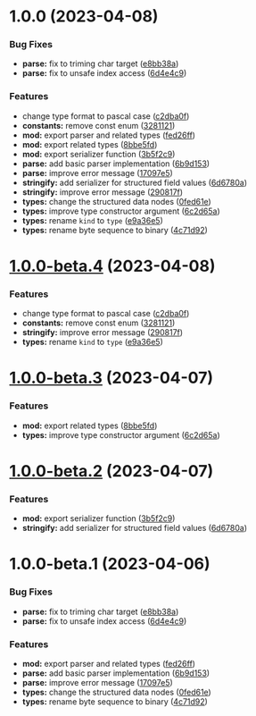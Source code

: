 # 1.0.0 (2023-04-08)


### Bug Fixes

* **parse:** fix to triming char target ([e8bb38a](https://github.com/httpland/sfv-parser/commit/e8bb38a91eacc71c43e9ee3c7262f15796898f34))
* **parse:** fix to unsafe index access ([6d4e4c9](https://github.com/httpland/sfv-parser/commit/6d4e4c9cb52486adf35425f3d710d2c026b39a9a))


### Features

* change type format to pascal case ([c2dba0f](https://github.com/httpland/sfv-parser/commit/c2dba0f2b534b0e21694017d40e34521fc6cad8d))
* **constants:** remove const enum ([3281121](https://github.com/httpland/sfv-parser/commit/3281121dd44bdc576a83d0072971e3b8c4288879))
* **mod:** export parser and related types ([fed26ff](https://github.com/httpland/sfv-parser/commit/fed26ffe27c6d578dd187631b471ff893d3f0ec6))
* **mod:** export related types ([8bbe5fd](https://github.com/httpland/sfv-parser/commit/8bbe5fd6d2cd76d5532117f9ffcd0fa13af1bf3b))
* **mod:** export serializer function ([3b5f2c9](https://github.com/httpland/sfv-parser/commit/3b5f2c9b4218fd5c873611fcdb7e3e3a3c084e6b))
* **parse:** add basic parser implementation ([6b9d153](https://github.com/httpland/sfv-parser/commit/6b9d153b885b48337da858f45cd7b763b6d5f5d6))
* **parse:** improve error message ([17097e5](https://github.com/httpland/sfv-parser/commit/17097e56a188d8d2e4d2399ff234c9be472b0a63))
* **stringify:** add serializer for structured field values ([6d6780a](https://github.com/httpland/sfv-parser/commit/6d6780a718f374f67baef9718c31dfc1eb93239f))
* **stringify:** improve error message ([290817f](https://github.com/httpland/sfv-parser/commit/290817f2cc15a2a0e7ac5a5cc0c3d5b610998c10))
* **types:** change the structured data nodes ([0fed61e](https://github.com/httpland/sfv-parser/commit/0fed61e0c49fded9d942707ef255a39892ee54d9))
* **types:** improve type constructor argument ([6c2d65a](https://github.com/httpland/sfv-parser/commit/6c2d65ac40908292f046b42339ac5a23306d84d3))
* **types:** rename `kind` to `type` ([e9a36e5](https://github.com/httpland/sfv-parser/commit/e9a36e5592d343a654d2fc62b93da67fc8ea20c0))
* **types:** rename byte sequence to binary ([4c71d92](https://github.com/httpland/sfv-parser/commit/4c71d92b38fc6d2f465638f7b3be843bea9ed692))

# [1.0.0-beta.4](https://github.com/httpland/sfv-parser/compare/1.0.0-beta.3...1.0.0-beta.4) (2023-04-08)


### Features

* change type format to pascal case ([c2dba0f](https://github.com/httpland/sfv-parser/commit/c2dba0f2b534b0e21694017d40e34521fc6cad8d))
* **constants:** remove const enum ([3281121](https://github.com/httpland/sfv-parser/commit/3281121dd44bdc576a83d0072971e3b8c4288879))
* **stringify:** improve error message ([290817f](https://github.com/httpland/sfv-parser/commit/290817f2cc15a2a0e7ac5a5cc0c3d5b610998c10))
* **types:** rename `kind` to `type` ([e9a36e5](https://github.com/httpland/sfv-parser/commit/e9a36e5592d343a654d2fc62b93da67fc8ea20c0))

# [1.0.0-beta.3](https://github.com/httpland/sfv-parser/compare/1.0.0-beta.2...1.0.0-beta.3) (2023-04-07)


### Features

* **mod:** export related types ([8bbe5fd](https://github.com/httpland/sfv-parser/commit/8bbe5fd6d2cd76d5532117f9ffcd0fa13af1bf3b))
* **types:** improve type constructor argument ([6c2d65a](https://github.com/httpland/sfv-parser/commit/6c2d65ac40908292f046b42339ac5a23306d84d3))

# [1.0.0-beta.2](https://github.com/httpland/sfv-parser/compare/1.0.0-beta.1...1.0.0-beta.2) (2023-04-07)


### Features

* **mod:** export serializer function ([3b5f2c9](https://github.com/httpland/sfv-parser/commit/3b5f2c9b4218fd5c873611fcdb7e3e3a3c084e6b))
* **stringify:** add serializer for structured field values ([6d6780a](https://github.com/httpland/sfv-parser/commit/6d6780a718f374f67baef9718c31dfc1eb93239f))

# 1.0.0-beta.1 (2023-04-06)


### Bug Fixes

* **parse:** fix to triming char target ([e8bb38a](https://github.com/httpland/sfv-parser/commit/e8bb38a91eacc71c43e9ee3c7262f15796898f34))
* **parse:** fix to unsafe index access ([6d4e4c9](https://github.com/httpland/sfv-parser/commit/6d4e4c9cb52486adf35425f3d710d2c026b39a9a))


### Features

* **mod:** export parser and related types ([fed26ff](https://github.com/httpland/sfv-parser/commit/fed26ffe27c6d578dd187631b471ff893d3f0ec6))
* **parse:** add basic parser implementation ([6b9d153](https://github.com/httpland/sfv-parser/commit/6b9d153b885b48337da858f45cd7b763b6d5f5d6))
* **parse:** improve error message ([17097e5](https://github.com/httpland/sfv-parser/commit/17097e56a188d8d2e4d2399ff234c9be472b0a63))
* **types:** change the structured data nodes ([0fed61e](https://github.com/httpland/sfv-parser/commit/0fed61e0c49fded9d942707ef255a39892ee54d9))
* **types:** rename byte sequence to binary ([4c71d92](https://github.com/httpland/sfv-parser/commit/4c71d92b38fc6d2f465638f7b3be843bea9ed692))

